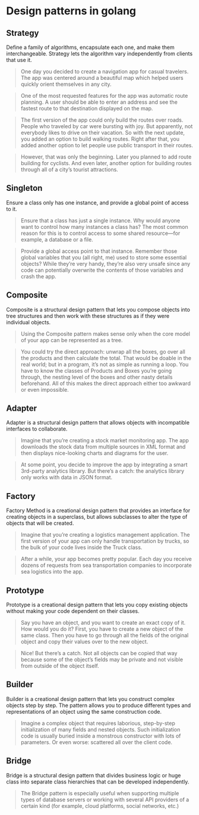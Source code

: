 # Design patterns in golang

## Strategy
Define a family of algorithms, encapsulate each one, and make them interchangeable. Strategy lets the algorithm vary independently from clients that use it.

>One day you decided to create a navigation app for casual travelers. The app was centered around a beautiful map which helped users quickly orient themselves in any city.

>One of the most requested features for the app was automatic route planning. A user should be able to enter an address and see the fastest route to that destination displayed on the map.

>The first version of the app could only build the routes over roads. People who traveled by car were bursting with joy. But apparently, not everybody likes to drive on their vacation. So with the next update, you added an option to build walking routes. Right after that, you added another option to let people use public transport in their routes.

>However, that was only the beginning. Later you planned to add route building for cyclists. And even later, another option for building routes through all of a city’s tourist attractions.

## Singleton
Ensure a class only has one instance, and provide a global point of access to it.

>Ensure that a class has just a single instance. Why would anyone want to control how many instances a class has? The most common reason for this is to control access to some shared resource—for example, a database or a file.

>Provide a global access point to that instance. Remember those global variables that you (all right, me) used to store some essential objects? While they’re very handy, they’re also very unsafe since any code can potentially overwrite the contents of those variables and crash the app.

## Composite
Composite is a structural design pattern that lets you compose objects into tree structures and then work with these structures as if they were individual objects.

>Using the Composite pattern makes sense only when the core model of your app can be represented as a tree.

>You could try the direct approach: unwrap all the boxes, go over all the products and then calculate the total. That would be doable in the real world; but in a program, it’s not as simple as running a loop. You have to know the classes of Products and Boxes you’re going through, the nesting level of the boxes and other nasty details beforehand. All of this makes the direct approach either too awkward or even impossible.

## Adapter
Adapter is a structural design pattern that allows objects with incompatible interfaces to collaborate.

>Imagine that you’re creating a stock market monitoring app. The app downloads the stock data from multiple sources in XML format and then displays nice-looking charts and diagrams for the user.

>At some point, you decide to improve the app by integrating a smart 3rd-party analytics library. But there’s a catch: the analytics library only works with data in JSON format.

## Factory
Factory Method is a creational design pattern that provides an interface for creating objects in a superclass, but allows subclasses to alter the type of objects that will be created.

>Imagine that you’re creating a logistics management application. The first version of your app can only handle transportation by trucks, so the bulk of your code lives inside the Truck class.

>After a while, your app becomes pretty popular. Each day you receive dozens of requests from sea transportation companies to incorporate sea logistics into the app.

## Prototype
Prototype is a creational design pattern that lets you copy existing objects without making your code dependent on their classes.

>Say you have an object, and you want to create an exact copy of it. How would you do it? First, you have to create a new object of the same class. Then you have to go through all the fields of the original object and copy their values over to the new object.

>Nice! But there’s a catch. Not all objects can be copied that way because some of the object’s fields may be private and not visible from outside of the object itself.

## Builder
Builder is a creational design pattern that lets you construct complex objects step by step. The pattern allows you to produce different types and representations of an object using the same construction code.

> Imagine a complex object that requires laborious, step-by-step initialization of many fields and nested objects. Such initialization code is usually buried inside a monstrous constructor with lots of parameters. Or even worse: scattered all over the client code.

## Bridge
Bridge is a structural design pattern that divides business logic or huge class into separate class hierarchies that can be developed independently.

> The Bridge pattern is especially useful when supporting multiple types of database servers or working with several API providers of a certain kind (for example, cloud platforms, social networks, etc.)